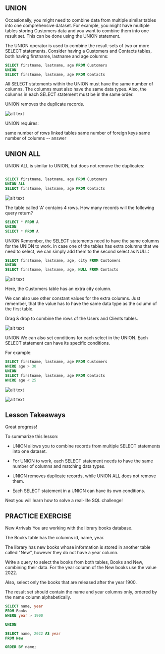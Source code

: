 ## UNION 
 
Occasionally, you might need to combine data from multiple similar tables into one comprehensive dataset. 
For example, you might have multiple tables storing Customers data and you want to combine them into one result set.
This can be done using the UNION statement.

The UNION operator is used to combine the result-sets of two or more SELECT statements.
Consider having a Customers and Contacts tables, both having firstname, lastname and age columns:

```sql
SELECT firstname, lastname, age FROM Customers
UNION
SELECT firstname, lastname, age FROM Contacts
```


All SELECT statements within the UNION must have the same number of columns. The columns must also have the same data types. Also, the columns in each SELECT statement must be in the same order.

UNION removes the duplicate records.

![alt text](image-17.png)

UNION requires:

same number of rows
linked tables
same number of foreign keys
same number of columns -- answer

## UNION ALL 
 
UNION ALL is similar to UNION, but does not remove the duplicates:
```sql

SELECT firstname, lastname, age FROM Customers
UNION ALL
SELECT firstname, lastname, age FROM Contacts
```

![alt text](image-18.png)


The table called 'A' contains 4 rows.
How many records will the following query return?
```sql
SELECT * FROM A
UNION
SELECT * FROM A

```

UNION 
Remember, the SELECT statements need to have the same columns for the UNION to work. In case one of the tables has extra columns that we need to select, we can simply add them to the second select as NULL:

```sql
SELECT firstname, lastname, age, city FROM Customers
UNION
SELECT firstname, lastname, age, NULL FROM Contacts
```

![alt text](image-19.png)

Here, the Customers table has an extra city column.

We can also use other constant values for the extra columns. Just remember, that the value has to have the same data type as the column of the first table.

Drag & drop to combine the rows of the Users and Clients tables.

![alt text](image-20.png)

UNION 
We can also set conditions for each select in the UNION.
Each SELECT statement can have its specific conditions.

For example:

```sql
SELECT firstname, lastname, age FROM Customers
WHERE age > 30
UNION
SELECT firstname, lastname, age FROM Contacts
WHERE age < 25
```

![alt text](image-21.png)

![alt text](image-22.png)

## Lesson Takeaways 
Great progress!

To summarize this lesson:

 - UNION allows you to combine records from multiple SELECT statements into one dataset.

 - For UNION to work, each SELECT statement needs to have the same number of columns and matching data types.

 - UNION removes duplicate records, while UNION ALL does not remove them.

 - Each SELECT statement in a UNION can have its own conditions. 

Next you will learn how to solve a real-life SQL challenge!

## PRACTICE EXERCISE
New Arrivals 
You are working with the library books database.

The Books table has the columns id, name, year.

The library has new books whose information is stored in another table called "New", however they do not have a year column.

Write a query to select the books from both tables, Books and New, combining their data. For the year column of the New books use the value 2022.

Also, select only the books that are released after the year 1900. 

The result set should contain the name and year columns only, ordered by the name column alphabetically.

```sql
SELECT name, year
FROM Books
WHERE year > 1900

UNION

SELECT name, 2022 AS year
FROM New

ORDER BY name;


```